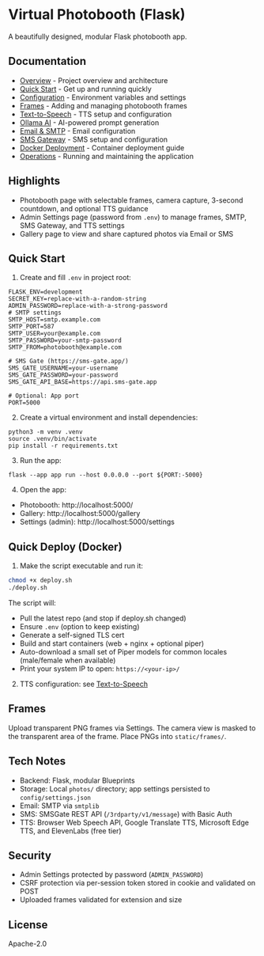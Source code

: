 # Virtual Photobooth (Flask)

A beautifully designed, modular Flask photobooth app.

## Documentation

- [Overview](./docs/overview.md) - Project overview and architecture
- [Quick Start](./docs/quickstart.md) - Get up and running quickly
- [Configuration](./docs/configuration.md) - Environment variables and settings
- [Frames](./docs/frames.md) - Adding and managing photobooth frames
- [Text-to-Speech](./docs/tts.md) - TTS setup and configuration
- [Ollama AI](./docs/ollama.md) - AI-powered prompt generation
- [Email & SMTP](./docs/email_smtp.md) - Email configuration
- [SMS Gateway](./docs/sms_gateway.md) - SMS setup and configuration
- [Docker Deployment](./docs/deployment_docker.md) - Container deployment guide
- [Operations](./docs/operations.md) - Running and maintaining the application

## Highlights
- Photobooth page with selectable frames, camera capture, 3-second countdown, and optional TTS guidance
- Admin Settings page (password from `.env`) to manage frames, SMTP, SMS Gateway, and TTS settings
- Gallery page to view and share captured photos via Email or SMS

## Quick Start

1. Create and fill `.env` in project root:

```
FLASK_ENV=development
SECRET_KEY=replace-with-a-random-string
ADMIN_PASSWORD=replace-with-a-strong-password
# SMTP settings
SMTP_HOST=smtp.example.com
SMTP_PORT=587
SMTP_USER=your@example.com
SMTP_PASSWORD=your-smtp-password
SMTP_FROM=photobooth@example.com

# SMS Gate (https://sms-gate.app/)
SMS_GATE_USERNAME=your-username
SMS_GATE_PASSWORD=your-password
SMS_GATE_API_BASE=https://api.sms-gate.app

# Optional: App port
PORT=5000
```

2. Create a virtual environment and install dependencies:

```
python3 -m venv .venv
source .venv/bin/activate
pip install -r requirements.txt
```

3. Run the app:

```
flask --app app run --host 0.0.0.0 --port ${PORT:-5000}
```

4. Open the app:
- Photobooth: http://localhost:5000/
- Gallery: http://localhost:5000/gallery
- Settings (admin): http://localhost:5000/settings

## Quick Deploy (Docker)

1) Make the script executable and run it:
```bash
chmod +x deploy.sh
./deploy.sh
```
The script will:
- Pull the latest repo (and stop if deploy.sh changed)
- Ensure `.env` (option to keep existing)
- Generate a self-signed TLS cert
- Build and start containers (web + nginx + optional piper)
- Auto-download a small set of Piper models for common locales (male/female when available)
- Print your system IP to open: `https://<your-ip>/`

2) TTS configuration: see [Text-to-Speech](./docs/tts.md)

## Frames
Upload transparent PNG frames via Settings. The camera view is masked to the transparent area of the frame. Place PNGs into `static/frames/`.

## Tech Notes
- Backend: Flask, modular Blueprints
- Storage: Local `photos/` directory; app settings persisted to `config/settings.json`
- Email: SMTP via `smtplib`
- SMS: SMSGate REST API (`/3rdparty/v1/message`) with Basic Auth
- TTS: Browser Web Speech API, Google Translate TTS, Microsoft Edge TTS, and ElevenLabs (free tier)

## Security
- Admin Settings protected by password (`ADMIN_PASSWORD`)
- CSRF protection via per-session token stored in cookie and validated on POST
- Uploaded frames validated for extension and size

## License
Apache-2.0
